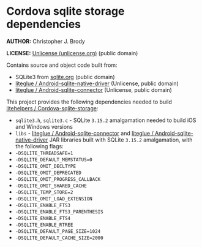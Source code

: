 # Cordova sqlite storage dependencies

**AUTHOR:** Christopher J. Brody

**LICENSE:** [Unlicense (unlicense.org)](http://unlicense.org/) (public domain)

Contains source and object code built from:
- SQLite3 from [sqlite.org](http://sqlite.org/) (public domain)
- [liteglue / Android-sqlite-native-driver](https://github.com/liteglue/Android-sqlite-native-driver) (Unlicense, public domain)
- [liteglue / Android-sqlite-connector](https://github.com/liteglue/Android-sqlite-connector) (Unlicense, public domain)

This project provides the following dependencies needed to build [litehelpers / Cordova-sqlite-storage](https://github.com/litehelpers/Cordova-sqlite-storage):
- `sqlite3.h`, `sqlite3.c` - SQLite `3.15.2` amalgamation needed to build iOS and Windows versions
- `libs` - [liteglue / Android-sqlite-connector](https://github.com/liteglue/Android-sqlite-connector) and [liteglue / Android-sqlite-native-driver](https://github.com/liteglue/Android-sqlite-native-driver) JAR libraries built with SQLite `3.15.2` amalgamation, with the following flags:
 - `-DSQLITE_THREADSAFE=1`
 - `-DSQLITE_DEFAULT_MEMSTATUS=0`
 - `-DSQLITE_OMIT_DECLTYPE`
 - `-DSQLITE_OMIT_DEPRECATED`
 - `-DSQLITE_OMIT_PROGRESS_CALLBACK`
 - `-DSQLITE_OMIT_SHARED_CACHE`
 - `-DSQLITE_TEMP_STORE=2`
 - `-DSQLITE_OMIT_LOAD_EXTENSION`
 - `-DSQLITE_ENABLE_FTS3`
 - `-DSQLITE_ENABLE_FTS3_PARENTHESIS`
 - `-DSQLITE_ENABLE_FTS4`
 - `-DSQLITE_ENABLE_RTREE`
 - `-DSQLITE_DEFAULT_PAGE_SIZE=1024`
 - `-DSQLITE_DEFAULT_CACHE_SIZE=2000`
